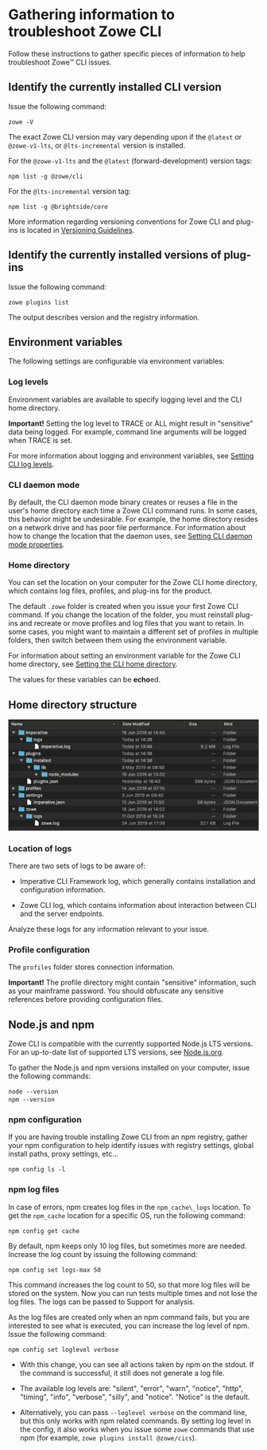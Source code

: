 # Gathering information to troubleshoot Zowe CLI

Follow these instructions to gather specific pieces of information to help troubleshoot Zowe&trade; CLI issues.

## Identify the currently installed CLI version

Issue the following command:

```
zowe -V
```

The exact Zowe CLI version may vary depending upon if the `@latest` or `@zowe-v1-lts`, or `@lts-incremental` version is installed.

For the `@zowe-v1-lts` and the `@latest` (forward-development) version tags:

```
npm list -g @zowe/cli
```

For the `@lts-incremental` version tag:

```
npm list -g @brightside/core
```

More information regarding versioning conventions for Zowe CLI and plug-ins is located in [Versioning Guidelines](https://github.com/zowe/zowe-cli/blob/master/docs/MaintainerVersioning.md).

## Identify the currently installed versions of plug-ins

Issue the following command:

```
zowe plugins list
```

The output describes version and the registry information.

## Environment variables

The following settings are configurable via environment variables:

### Log levels

Environment variables are available to specify logging level and the CLI home directory.

**Important\!** Setting the log level to TRACE or ALL might result in "sensitive" data being logged. For example, command line arguments will be logged when TRACE is set.

For more information about logging and environment variables, see [Setting CLI log levels](../../user-guide/cli-configuringcli-ev#setting-cli-log-levels). 

### CLI daemon mode

By default, the CLI daemon mode binary creates or reuses a file in the user's home directory each time a Zowe CLI command runs. In some cases, this behavior might be undesirable. For example, the home directory resides on a network drive and has poor file performance. For information about how to change the location that the daemon uses, see [Setting CLI daemon mode properties](../../user-guide/cli-configuringcli-ev#setting-cli-daemon-mode-properties).


### Home directory

You can set the location on your computer for the Zowe CLI home directory, which contains log files, profiles, and plug-ins for the product.

The default `.zowe` folder is created when you issue your first Zowe CLI command. If you change the location of the folder, you must reinstall plug-ins and recreate or move profiles and log files that you want to retain. In some cases, you might want to maintain a different set of profiles in multiple folders, then switch between them using the environment variable.

For information about setting an environment variable for the Zowe CLI home directory, see [Setting the CLI home directory](../../user-guide/cli-configuringcli-ev#setting-the-cli-home-directory).

The values for these variables can be **echo**ed.

## Home directory structure

![Home Directory](../../images/troubleshoot/cli/home_struc.png)

### Location of logs

There are two sets of logs to be aware of:

- Imperative CLI Framework log, which generally contains installation and configuration information.

- Zowe CLI log, which contains information about interaction between CLI and the server endpoints.

Analyze these logs for any information relevant to your issue.

### Profile configuration

The `profiles` folder stores connection information.

**Important\!** The profile directory might contain "sensitive" information, such as your mainframe password. You should obfuscate any sensitive references before providing configuration files.

## Node.js and npm
Zowe CLI is compatible with the currently supported Node.js LTS versions. For an up-to-date list of supported LTS versions, see [Node.js.org](https://nodejs.org/en/download/releases/).

To gather the Node.js and npm versions installed on your computer, issue the following commands:

```
node --version
npm --version
```

### npm configuration
If you are having trouble installing Zowe CLI from an npm registry, gather your npm configuration to help identify issues with registry settings, global install paths, proxy settings, etc...

```
npm config ls -l
```

### npm log files
In case of errors, npm creates log files in the `npm_cache\_logs` location. To get the `npm_cache` location for a specific OS, run the following command:

```
npm config get cache
```

By default, npm keeps only 10 log files, but sometimes more are needed. Increase the log count by issuing the following command:

```
npm config set logs-max 50
```

This command increases the log count to 50, so that more log files will be stored on the system. Now you can run tests multiple times and not lose the log files. The logs can be passed to Support for analysis.

As the log files are created only when an npm command fails, but you are interested to see what is executed, you can increase the log level of npm. Issue the following command:

```
npm config set loglevel verbose
```

- With this change, you can see all actions taken by npm on the stdout. If the command is successful, it still does not generate a log file.

- The available log levels are:
"silent", "error", "warn", "notice", "http", "timing", "info", "verbose", "silly", and "notice". "Notice" is the default.
<!--Explain what each log level means-->

- Alternatively, you can pass `--loglevel verbose` on the command line, but this only works with npm related commands. By setting log level in the config, it also works when you issue some `zowe` commands that use npm (for example, `zowe plugins install @zowe/cics`).
